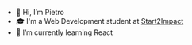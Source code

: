 - 👋 Hi, I’m Pietro
- 🎓 I'm a Web Development student at [Start2Impact](https://www.start2impact.it/)
- 🌱 I’m currently learning React

<!---
pietromichelini/pietromichelini is a ✨ special ✨ repository because its `README.md` (this file) appears on your GitHub profile.
You can click the Preview link to take a look at your changes.
--->
